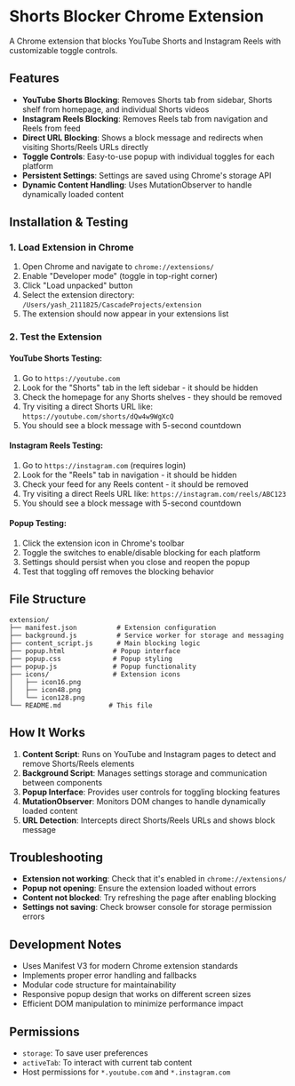 # Shorts Blocker Chrome Extension

A Chrome extension that blocks YouTube Shorts and Instagram Reels with customizable toggle controls.

## Features

- **YouTube Shorts Blocking**: Removes Shorts tab from sidebar, Shorts shelf from homepage, and individual Shorts videos
- **Instagram Reels Blocking**: Removes Reels tab from navigation and Reels from feed
- **Direct URL Blocking**: Shows a block message and redirects when visiting Shorts/Reels URLs directly
- **Toggle Controls**: Easy-to-use popup with individual toggles for each platform
- **Persistent Settings**: Settings are saved using Chrome's storage API
- **Dynamic Content Handling**: Uses MutationObserver to handle dynamically loaded content

## Installation & Testing

### 1. Load Extension in Chrome

1. Open Chrome and navigate to `chrome://extensions/`
2. Enable "Developer mode" (toggle in top-right corner)
3. Click "Load unpacked" button
4. Select the extension directory: `/Users/yash_2111825/CascadeProjects/extension`
5. The extension should now appear in your extensions list

### 2. Test the Extension

#### YouTube Shorts Testing:
1. Go to `https://youtube.com`
2. Look for the "Shorts" tab in the left sidebar - it should be hidden
3. Check the homepage for any Shorts shelves - they should be removed
4. Try visiting a direct Shorts URL like: `https://youtube.com/shorts/dQw4w9WgXcQ`
5. You should see a block message with 5-second countdown

#### Instagram Reels Testing:
1. Go to `https://instagram.com` (requires login)
2. Look for the "Reels" tab in navigation - it should be hidden
3. Check your feed for any Reels content - it should be removed
4. Try visiting a direct Reels URL like: `https://instagram.com/reels/ABC123`
5. You should see a block message with 5-second countdown

#### Popup Testing:
1. Click the extension icon in Chrome's toolbar
2. Toggle the switches to enable/disable blocking for each platform
3. Settings should persist when you close and reopen the popup
4. Test that toggling off removes the blocking behavior

## File Structure

```
extension/
├── manifest.json          # Extension configuration
├── background.js          # Service worker for storage and messaging
├── content_script.js      # Main blocking logic
├── popup.html            # Popup interface
├── popup.css             # Popup styling
├── popup.js              # Popup functionality
├── icons/                # Extension icons
│   ├── icon16.png
│   ├── icon48.png
│   └── icon128.png
└── README.md            # This file
```

## How It Works

1. **Content Script**: Runs on YouTube and Instagram pages to detect and remove Shorts/Reels elements
2. **Background Script**: Manages settings storage and communication between components
3. **Popup Interface**: Provides user controls for toggling blocking features
4. **MutationObserver**: Monitors DOM changes to handle dynamically loaded content
5. **URL Detection**: Intercepts direct Shorts/Reels URLs and shows block message

## Troubleshooting

- **Extension not working**: Check that it's enabled in `chrome://extensions/`
- **Popup not opening**: Ensure the extension loaded without errors
- **Content not blocked**: Try refreshing the page after enabling blocking
- **Settings not saving**: Check browser console for storage permission errors

## Development Notes

- Uses Manifest V3 for modern Chrome extension standards
- Implements proper error handling and fallbacks
- Modular code structure for maintainability
- Responsive popup design that works on different screen sizes
- Efficient DOM manipulation to minimize performance impact

## Permissions

- `storage`: To save user preferences
- `activeTab`: To interact with current tab content
- Host permissions for `*.youtube.com` and `*.instagram.com`

